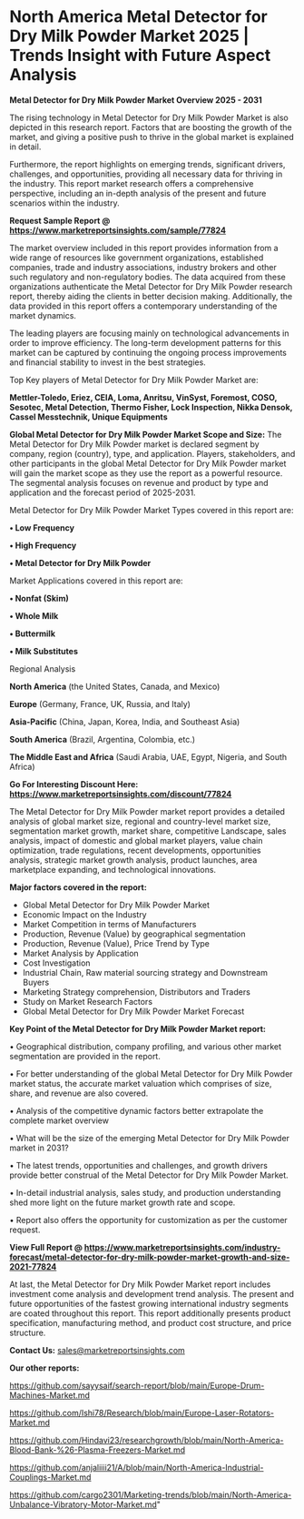 # North America Metal Detector for Dry Milk Powder Market 2025 | Trends Insight with Future Aspect Analysis

<Strong> Metal Detector for Dry Milk Powder Market Overview 2025 - 2031</strong>

The rising technology in Metal Detector for Dry Milk Powder Market is also depicted in this research report. Factors that are boosting the growth of the market, and giving a positive push to thrive in the global market is explained in detail.

Furthermore, the report highlights on emerging trends, significant drivers, challenges, and opportunities, providing all necessary data for thriving in the industry. This report market research offers a comprehensive perspective, including an in-depth analysis of the present and future scenarios within the industry.

<strong>Request Sample Report @ <a href=https://www.marketreportsinsights.com/sample/77824>https://www.marketreportsinsights.com/sample/77824</a></strong>

The market overview included in this report provides information from a wide range of resources like government organizations, established companies, trade and industry associations, industry brokers and other such regulatory and non-regulatory bodies. The data acquired from these organizations authenticate the Metal Detector for Dry Milk Powder research report, thereby aiding the clients in better decision making. Additionally, the data provided in this report offers a contemporary understanding of the market dynamics.

The leading players are focusing mainly on technological advancements in order to improve efficiency. The long-term development patterns for this market can be captured by continuing the ongoing process improvements and financial stability to invest in the best strategies.

Top Key players of Metal Detector for Dry Milk Powder Market are:

<strong>Mettler-Toledo, Eriez, CEIA, Loma, Anritsu, VinSyst, Foremost, COSO, Sesotec, Metal Detection, Thermo Fisher, Lock Inspection, Nikka Densok, Cassel Messtechnik, Unique Equipments</strong>

<strong><b>Global Metal Detector for Dry Milk Powder Market Scope and Size:</b></strong>
The Metal Detector for Dry Milk Powder market is declared segment by company, region (country), type, and application. Players, stakeholders, and other participants in the global Metal Detector for Dry Milk Powder market will gain the market scope as they use the report as a powerful resource. The segmental analysis focuses on revenue and product by type and application and the forecast period of 2025-2031.

Metal Detector for Dry Milk Powder Market Types covered in this report are:

<strong>• Low Frequency

• High Frequency

• Metal Detector for Dry Milk Powder</strong>

Market Applications covered in this report are:

<strong>• Nonfat (Skim)

• Whole Milk

• Buttermilk

• Milk Substitutes</strong> 

Regional Analysis

<strong>North America</strong> (the United States, Canada, and Mexico)

<strong>Europe</strong> (Germany, France, UK, Russia, and Italy)

<strong>Asia-Pacific</strong> (China, Japan, Korea, India, and Southeast Asia)

<strong>South America</strong> (Brazil, Argentina, Colombia, etc.)

<strong>The Middle East and Africa</strong> (Saudi Arabia, UAE, Egypt, Nigeria, and South Africa)

<strong>Go For Interesting Discount Here: <a href=https://www.marketreportsinsights.com/discount/77824>https://www.marketreportsinsights.com/discount/77824</a></strong>

The Metal Detector for Dry Milk Powder market report provides a detailed analysis of global market size, regional and country-level market size, segmentation market growth, market share, competitive Landscape, sales analysis, impact of domestic and global market players, value chain optimization, trade regulations, recent developments, opportunities analysis, strategic market growth analysis, product launches, area marketplace expanding, and technological innovations.

<strong><b>Major factors covered in the report:</b></strong>
<ul>
  <li>Global Metal Detector for Dry Milk Powder Market </li>
  <li>Economic Impact on the Industry</li>
  <li>Market Competition in terms of Manufacturers</li>
  <li>Production, Revenue (Value) by geographical segmentation</li>
  <li>Production, Revenue (Value), Price Trend by Type</li>
  <li>Market Analysis by Application</li>
  <li>Cost Investigation</li>
  <li>Industrial Chain, Raw material sourcing strategy and Downstream Buyers</li>
  <li>Marketing Strategy comprehension, Distributors and Traders</li>
  <li>Study on Market Research Factors</li>
  <li>Global Metal Detector for Dry Milk Powder Market Forecast</li>
</ul>

<strong><b>Key Point of the Metal Detector for Dry Milk Powder Market report:</b></strong>

• Geographical distribution, company profiling, and various other market segmentation are provided in the report.

• For better understanding of the global Metal Detector for Dry Milk Powder market status, the accurate market valuation which comprises of size, share, and revenue are also covered.

• Analysis of the competitive dynamic factors better extrapolate the complete market overview

• What will be the size of the emerging Metal Detector for Dry Milk Powder market in 2031?

• The latest trends, opportunities and challenges, and growth drivers provide better construal of the Metal Detector for Dry Milk Powder Market.

• In-detail industrial analysis, sales study, and production understanding shed more light on the future market growth rate and scope.

• Report also offers the opportunity for customization as per the customer request.

<strong><b>View Full Report @ <a href=https://www.marketreportsinsights.com/industry-forecast/metal-detector-for-dry-milk-powder-market-growth-and-size-2021-77824>https://www.marketreportsinsights.com/industry-forecast/metal-detector-for-dry-milk-powder-market-growth-and-size-2021-77824</a></b></strong>


At last, the Metal Detector for Dry Milk Powder Market report includes investment come analysis and development trend analysis. The present and future opportunities of the fastest growing international industry segments are coated throughout this report. This report additionally presents product specification, manufacturing method, and product cost structure, and price structure.

<strong>Contact Us:</strong>
sales@marketreportsinsights.com

<strong>Our other reports:</strong>

<a href=https://github.com/sayysaif/search-report/blob/main/Europe-Drum-Machines-Market.md>https://github.com/sayysaif/search-report/blob/main/Europe-Drum-Machines-Market.md</a>

<a href=https://github.com/Ishi78/Research/blob/main/Europe-Laser-Rotators-Market.md>https://github.com/Ishi78/Research/blob/main/Europe-Laser-Rotators-Market.md</a>

<a href=https://github.com/Hindavi23/researchgrowth/blob/main/North-America-Blood-Bank-%26-Plasma-Freezers-Market.md>https://github.com/Hindavi23/researchgrowth/blob/main/North-America-Blood-Bank-%26-Plasma-Freezers-Market.md</a>

<a href=https://github.com/anjaliiii21/A/blob/main/North-America-Industrial-Couplings-Market.md>https://github.com/anjaliiii21/A/blob/main/North-America-Industrial-Couplings-Market.md</a>

<a href=https://github.com/cargo2301/Marketing-trends/blob/main/North-America-Unbalance-Vibratory-Motor-Market.md>https://github.com/cargo2301/Marketing-trends/blob/main/North-America-Unbalance-Vibratory-Motor-Market.md</a>"
 

